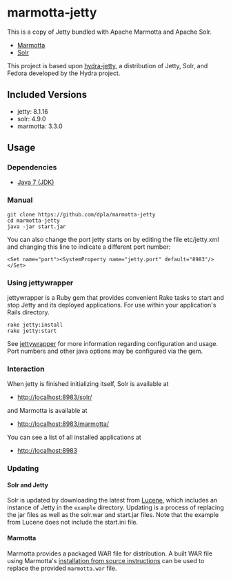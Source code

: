# marmotta-jetty

This is a copy of Jetty bundled with Apache Marmotta and Apache Solr.

* [Marmotta](http://marmotta.apache.org)
* [Solr](http://lucene.apache.org/solr/)

This project is based upon [hydra-jetty](https://github.com/projecthydra/hydra-jetty), a distribution of Jetty, Solr, and Fedora developed by the Hydra project.

## Included Versions

* jetty: 8.1.16
* solr: 4.9.0
* marmotta: 3.3.0

## Usage

### Dependencies

* [Java 7 (JDK)](http://www.oracle.com/technetwork/java/javase/downloads/jdk7-downloads-1880260.html)

### Manual
  
    git clone https://github.com/dpla/marmotta-jetty
    cd marmotta-jetty
    java -jar start.jar

You can also change the port jetty starts on by editing the file etc/jetty.xml and changing this line to indicate a different port number:

    <Set name="port"><SystemProperty name="jetty.port" default="8983"/></Set>

### Using jettywrapper

jettywrapper is a Ruby gem that provides convenient Rake tasks to start and stop Jetty and its deployed applications. For use within your application's Rails directory.

    rake jetty:install
    rake jetty:start

See [jettywrapper](https://github.com/projecthydra/jettywrapper) for more information regarding configuration and usage.
Port numbers and other java options may be configured via the gem. 
    
### Interaction

When jetty is finished initializing itself, Solr is available at 

* [http://localhost:8983/solr/](http://localhost:8983/marmotta/)

and Marmotta is available at

* [http://localhost:8983/marmotta/](http://localhost:8983/marmotta/)

You can see a list of all installed applications at

* [http://localhost:8983](http://localhost:8983)

### Updating

#### Solr and Jetty

Solr is updated by downloading the latest from [Lucene](http://lucene.apache.org/solr/), which includes an instance of Jetty in the
`example` directory.  Updating is a process of replacing the jar files as well as the solr.war and start.jar files.  Note that the
example from Lucene does not include the start.ini file.

#### Marmotta

Marmotta provides a packaged WAR file for distribution. A built WAR file using Marmotta's [installation from source instructions](http://marmotta.apache.org/installation.html#source) can be used to replace the provided `marmotta.war` file.
